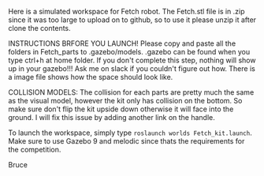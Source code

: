 Here is a simulated workspace for Fetch robot. The Fetch.stl file is in .zip since it was too large to upload on to github, so to use it please unzip it after clone the contents.

INSTRUCTIONS BRFORE YOU LAUNCH!
  Please copy and paste all the folders in Fetch_parts to .gazebo/models. .gazebo can be found when you type ctrl+h at home folder. If you don't complete this step, nothing will show up in your gazebo!!! Ask me on slack if you couldn't figure out how. There is a image file shows how the space should look like. 
  
COLLISION MODELS:
  The collision for each parts are pretty much the same as the visual model, however the kit only has collision on the bottom. So make sure don't flip the kit upside down otherwise it will face into the ground. I will fix this issue by adding another link on the handle. 

To launch the workspace, simply type `roslaunch worlds Fetch_kit.launch`.
Make sure to use Gazebo 9 and melodic since thats the requirements for the competition.


Bruce
